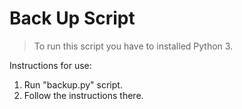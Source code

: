 # Back Up Script
> To run this script you have to installed Python 3.

Instructions for use:
1. Run "backup.py" script.
2. Follow the instructions there.
